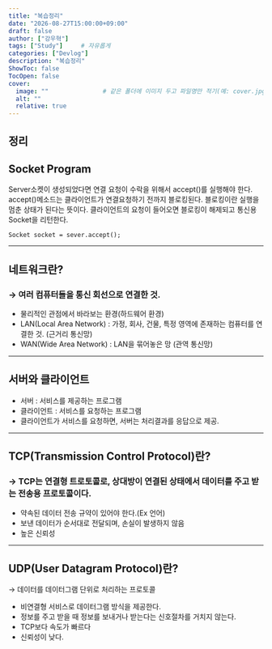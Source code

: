 ```yaml
---
title: "복습정리"
date: "2026-08-27T15:00:00+09:00"
draft: false              
author: ["강우혁"]     
tags: ["Study"]     # 자유롭게
categories: ["Devlog"]
description: "복습정리"
ShowToc: false
TocOpen: false
cover:
  image: ""               # 같은 폴더에 이미지 두고 파일명만 적기(예: cover.jpg)
  alt: ""
  relative: true
---
```

<!--more-->
## 정리

## Socket Program
Server소켓이 생성되었다면  연결 요청이 수락을 위해서 accept()를 실행해야 한다.
    accept()메소드는 클라이언트가 연결요청하기 전까지 블로킹된다.
    블로킹이란 실행을 멈춘 상태가 된다는 뜻이다.
    클라이언트의 요청이 들어오면 블로킹이 해제되고 통신용 Socket을 리턴한다.

    Socket socket = sever.accept();
---
## 네트워크란?

### → 여러 컴퓨터들을 통신 회선으로 연결한 것.

- 물리적인 관점에서 바라보는 환경(하드웨어 환경)
- LAN(Local Area Network) : 가정, 회사, 건물, 특정 영역에 존재하는 컴퓨터를 연결한 것. (근거리 통신망)
- WAN(Wide Area Network) : LAN을 묶어놓은 망 (관역 통신망)
---
## 서버와 클라이언트

- 서버 : 서비스를 제공하는 프로그램
- 클라이언트 : 서비스를 요청하는 프로그램
- 클라이언트가 서비스를 요청하면, 서버는 처리결과를 응답으로 제공.
---
## TCP(Transmission Control Protocol)란?

### → TCP는 연결형 트로토콜로, 상대방이 연결된 상태에서 데이터를 주고 받는 전송용 프로토콜이다.

- 약속된 데이터 전송 규약이 있어야 한다.(Ex 언어)
- 보낸 데이터가 순서대로 전달되며, 손실이 발생하지 않음
- 높은 신뢰성
---
## UDP(User Datagram Protocol)란?

→ 데이터를 데이터그램 단위로 처리하는 프로토콜

- 비연결형 서비스로 데이터그램 방식을 제공한다.
- 정보를 주고 받을 때 정보를 보내거나 받는다는 신호절차를 거치지 않는다.
- TCP보다 속도가 빠르다
- 신뢰성이 낮다.

